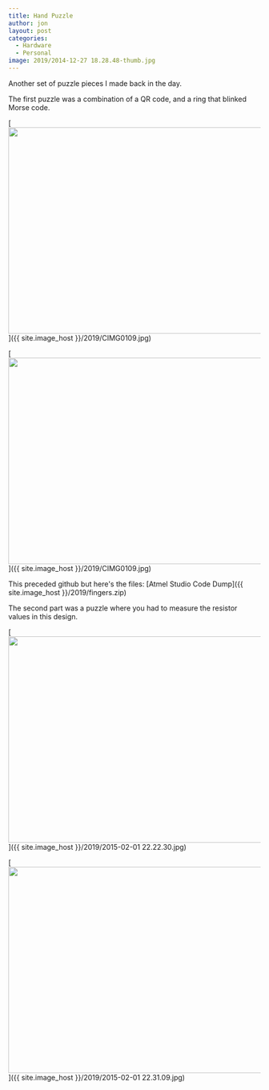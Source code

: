 ```yaml
---
title: Hand Puzzle
author: jon
layout: post
categories:
  - Hardware
  - Personal
image: 2019/2014-12-27 18.28.48-thumb.jpg
---
```


Another set of puzzle pieces I made back in the day.

The first puzzle was a combination of a QR code, and a ring that blinked Morse code.

[<img class="aligncenter size-large wp-image-602" src="{{ site.image_host }}/2019/2014-12-27 18.28.48.jpg" alt="" width="525" height="411" />]({{ site.image_host }}/2019/CIMG0109.jpg)

[<img class="aligncenter size-large wp-image-602" src="{{ site.image_host }}/2019/2014-12-27 18.29.26.jpg" alt="" width="525" height="411" />]({{ site.image_host }}/2019/CIMG0109.jpg)

This preceded github but here's the files:
[Atmel Studio Code Dump]({{ site.image_host }}/2019/fingers.zip)

The second part was a puzzle where you had to measure the resistor values in this design.

[<img class="aligncenter size-large wp-image-602" src="{{ site.image_host }}/2019/2015-02-01 22.22.30.jpg" alt="" width="525" height="411" />]({{ site.image_host }}/2019/2015-02-01 22.22.30.jpg)

[<img class="aligncenter size-large wp-image-602" src="{{ site.image_host }}/2019/2015-02-01 22.31.09.jpg" alt="" width="525" height="411" />]({{ site.image_host }}/2019/2015-02-01 22.31.09.jpg)
